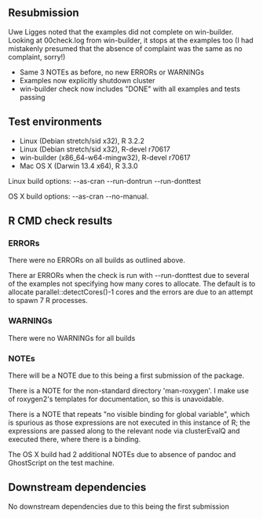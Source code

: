 ## Resubmission
Uwe Ligges noted that the examples did not complete on win-builder. Looking at
00check.log from win-builder, it stops at the examples too (I had mistakenly 
presumed that the absence of complaint was the same as no complaint, sorry!)

* Same 3 NOTEs as before, no new ERRORs or WARNINGs
* Examples now explicitly shutdown cluster
* win-builder check now includes "DONE" with all examples and tests passing

## Test environments
* Linux (Debian stretch/sid x32), R 3.2.2
* Linux (Debian stretch/sid x32), R-devel r70617
* win-builder (x86_64-w64-mingw32), R-devel r70617
* Mac OS X (Darwin 13.4 x64), R 3.3.0

Linux build options: --as-cran --run-dontrun --run-donttest

OS X build options: --as-cran --no-manual.

## R CMD check results
### ERRORs
There were no ERRORs on all builds as outlined above.

There ar ERRORs when the check is run with --run-donttest due to several of the 
examples not specifying how many cores to allocate. The default is to allocate 
parallel::detectCores()-1 cores and the errors are due to an attempt to spawn 7 
R processes.

### WARNINGs
There were no WARNINGs for all builds

### NOTEs
There will be a NOTE due to this being a first submission of the package.

There is a NOTE for the non-standard directory 'man-roxygen'. I make use of
roxygen2's templates for documentation, so this is unavoidable.

There is a NOTE that repeats "no visible binding for global variable",
which is spurious as those expressions are not executed in this instance
of R; the expressions are passed along to the relevant node via
clusterEvalQ and executed there, where there is a binding.

The OS X build had 2 additional NOTEs due to absence of pandoc and GhostScript
on the test machine. 

## Downstream dependencies
No downstream dependencies due to this being the first submission

